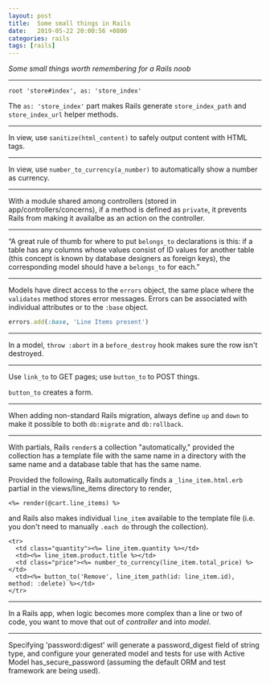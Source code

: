 ```yaml
---
layout: post
title:  Some small things in Rails
date:   2019-05-22 20:00:56 +0800
categories: rails
tags: [rails]
---
```


*Some small things worth remembering for a Rails noob*

----
`root 'store#index', as: 'store_index'`

The `as: 'store_index'` part makes Rails generate `store_index_path` and `store_index_url` helper methods.

---
In view, use `sanitize(html_content)` to safely output content with HTML tags.

---
In view, use `number_to_currency(a_number)` to automatically show a number as currency.

---
With a module shared among controllers (stored in app/controllers/concerns), if a method is defined as `private`, it prevents Rails from making it availalbe as an action on the controller.

---
“A great rule of thumb for where to put `belongs_to` declarations is this: if a table has any columns whose values consist of ID values for another table (this concept is known by database designers as foreign keys), the corresponding model should have a `belongs_to` for each.”

---
Models have direct access to the `errors` object, the same place where the `validates` method stores error messages. Errors can be associated with individual attributes or to the `:base` object.

```ruby
errors.add(:base, 'Line Items present')
```

---
In a model, `throw :abort` in a `before_destroy` hook makes sure the row isn't destroyed.

---
Use `link_to` to GET pages; use `button_to` to POST things.

`button_to` creates a form.

---
When adding non-standard Rails migration, always define `up` and `down` to make it possible to both `db:migrate` and `db:rollback`.

---
With partials, Rails `render`s a collection "automatically," provided the collection has a template file with the same name in a directory with the same name and a database table that has the same name.

Provided the following, Rails automatically finds a `_line_item.html.erb` partial in the views/line_items directory to render,
```
<%= render(@cart.line_items) %>
```

and Rails also makes individual `line_item` available to the template file (i.e. you don't need to manually `.each do` through the collection).
```
<tr>
  <td class="quantity"><%= line_item.quantity %></td>
  <td><%= line_item.product.title %></td>
  <td class="price"><%= number_to_currency(line_item.total_price) %></td>
  <td><%= button_to('Remove', line_item_path(id: line_item.id), method: :delete) %></td>
</tr>
```

---
In a Rails app, when logic becomes more complex than a line or two of code, you want to move that out of _controller_ and into _model_.

---
Specifying 'password:digest' will generate a password_digest field of string type, and configure your generated model and tests for use with Active Model has_secure_password (assuming the default ORM and test framework are being used).

